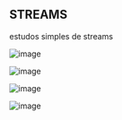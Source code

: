 ## STREAMS

estudos simples de streams

![image](https://github.com/user-attachments/assets/919eb61c-9c9a-4fd4-8928-70a5166ff9c5)

![image](https://github.com/user-attachments/assets/450df415-d339-4479-a291-9548c7cfd173)

![image](https://github.com/user-attachments/assets/29f8c7a6-a427-4cdd-850b-842fed18bc87)

![image](https://github.com/user-attachments/assets/5aa3c069-5fb4-4edc-95ac-0fd240fd0f3b)
